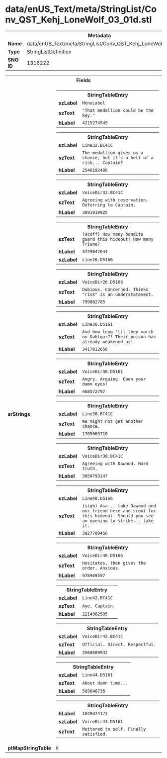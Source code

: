 <h1>data/enUS_Text/meta/StringList/Conv_QST_Kehj_LoneWolf_03_01d.stl</h1><table><tr><th colspan="100%">Metadata</th></tr><tr><td><b>Name</b></td><td>data/enUS_Text/meta/StringList/Conv_QST_Kehj_LoneWolf_03_01d.stl</td></tr><tr><td><b>Type</b></td><td>StringListDefinition</td></tr><tr><td><b>SNO ID</b></td><td>1316222</td></tr></table>

<table><tr><th colspan="100%">Fields</th></tr><tr><td><b>arStrings</b></td><td><table><tr><th colspan="100%">StringTableEntry</th></tr><tr><td><b>szLabel</b></td><td><code>MenuLabel</code></td></tr><tr><td><b>szText</b></td><td><code>"That medallion could be the key."</code></td></tr><tr><td><b>hLabel</b></td><td><code>4215274549</code></td></tr></table>


<table><tr><th colspan="100%">StringTableEntry</th></tr><tr><td><b>szLabel</b></td><td><code>Line32.BC41C</code></td></tr><tr><td><b>szText</b></td><td><code>The medallion gives us a chance, but it’s a hell of a risk... Captain?</code></td></tr><tr><td><b>hLabel</b></td><td><code>2546192488</code></td></tr></table>


<table><tr><th colspan="100%">StringTableEntry</th></tr><tr><td><b>szLabel</b></td><td><code>VoiceDir32.BC41C</code></td></tr><tr><td><b>szText</b></td><td><code>Agreeing with reservation. Deferring to Captain.</code></td></tr><tr><td><b>hLabel</b></td><td><code>3891919925</code></td></tr></table>


<table><tr><th colspan="100%">StringTableEntry</th></tr><tr><td><b>szText</b></td><td><code>(scoff) How many bandits guard this hideout? How many Triune?</code></td></tr><tr><td><b>hLabel</b></td><td><code>3749042644</code></td></tr><tr><td><b>szLabel</b></td><td><code>Line26.D5166</code></td></tr></table>


<table><tr><th colspan="100%">StringTableEntry</th></tr><tr><td><b>szLabel</b></td><td><code>VoiceDir26.D5166</code></td></tr><tr><td><b>szText</b></td><td><code>Dubious. Concerned. Thinks "risk" is an understatement.</code></td></tr><tr><td><b>hLabel</b></td><td><code>799802785</code></td></tr></table>


<table><tr><th colspan="100%">StringTableEntry</th></tr><tr><td><b>szLabel</b></td><td><code>Line36.D5161</code></td></tr><tr><td><b>szText</b></td><td><code>And how long 'til they march on Dahlgur?! Their poison has already weakened us!</code></td></tr><tr><td><b>hLabel</b></td><td><code>3417812656</code></td></tr></table>


<table><tr><th colspan="100%">StringTableEntry</th></tr><tr><td><b>szLabel</b></td><td><code>VoiceDir36.D5161</code></td></tr><tr><td><b>szText</b></td><td><code>Angry. Arguing. Open your damn eyes!</code></td></tr><tr><td><b>hLabel</b></td><td><code>468572797</code></td></tr></table>


<table><tr><th colspan="100%">StringTableEntry</th></tr><tr><td><b>szLabel</b></td><td><code>Line38.BC41C</code></td></tr><tr><td><b>szText</b></td><td><code>We might not get another chance.</code></td></tr><tr><td><b>hLabel</b></td><td><code>1705065710</code></td></tr></table>


<table><tr><th colspan="100%">StringTableEntry</th></tr><tr><td><b>szLabel</b></td><td><code>VoiceDir38.BC41C</code></td></tr><tr><td><b>szText</b></td><td><code>Agreeing with Dawood. Hard truth.</code></td></tr><tr><td><b>hLabel</b></td><td><code>3050793147</code></td></tr></table>


<table><tr><th colspan="100%">StringTableEntry</th></tr><tr><td><b>szLabel</b></td><td><code>Line40.D5166</code></td></tr><tr><td><b>szText</b></td><td><code>(sigh) Asa... take Dawood and our friend here and scout for this hideout. Should you see an opening to strike... take it.</code></td></tr><tr><td><b>hLabel</b></td><td><code>3927709456</code></td></tr></table>


<table><tr><th colspan="100%">StringTableEntry</th></tr><tr><td><b>szLabel</b></td><td><code>VoiceDir40.D5166</code></td></tr><tr><td><b>szText</b></td><td><code>Hesitates, then gives the order. Anxious.</code></td></tr><tr><td><b>hLabel</b></td><td><code>978469597</code></td></tr></table>


<table><tr><th colspan="100%">StringTableEntry</th></tr><tr><td><b>szLabel</b></td><td><code>Line42.BC41C</code></td></tr><tr><td><b>szText</b></td><td><code>Aye, Captain.</code></td></tr><tr><td><b>hLabel</b></td><td><code>2214962505</code></td></tr></table>


<table><tr><th colspan="100%">StringTableEntry</th></tr><tr><td><b>szLabel</b></td><td><code>VoiceDir42.BC41C</code></td></tr><tr><td><b>szText</b></td><td><code>Official. Direct. Respectful.</code></td></tr><tr><td><b>hLabel</b></td><td><code>3560689942</code></td></tr></table>


<table><tr><th colspan="100%">StringTableEntry</th></tr><tr><td><b>szLabel</b></td><td><code>Line44.D5161</code></td></tr><tr><td><b>szText</b></td><td><code>About damn time...</code></td></tr><tr><td><b>hLabel</b></td><td><code>503646735</code></td></tr></table>


<table><tr><th colspan="100%">StringTableEntry</th></tr><tr><td><b>hLabel</b></td><td><code>1849374172</code></td></tr><tr><td><b>szLabel</b></td><td><code>VoiceDir44.D5161</code></td></tr><tr><td><b>szText</b></td><td><code>Muttered to self. Finally satisfied.</code></td></tr></table>


</td></tr><tr><td><b>ptMapStringTable</b></td><td><code>0</code></td></tr></table>

